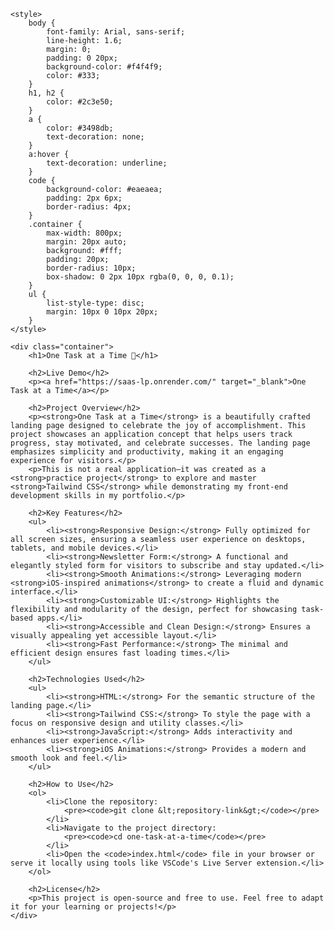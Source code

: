 
    <style>
        body {
            font-family: Arial, sans-serif;
            line-height: 1.6;
            margin: 0;
            padding: 0 20px;
            background-color: #f4f4f9;
            color: #333;
        }
        h1, h2 {
            color: #2c3e50;
        }
        a {
            color: #3498db;
            text-decoration: none;
        }
        a:hover {
            text-decoration: underline;
        }
        code {
            background-color: #eaeaea;
            padding: 2px 6px;
            border-radius: 4px;
        }
        .container {
            max-width: 800px;
            margin: 20px auto;
            background: #fff;
            padding: 20px;
            border-radius: 10px;
            box-shadow: 0 2px 10px rgba(0, 0, 0, 0.1);
        }
        ul {
            list-style-type: disc;
            margin: 10px 0 10px 20px;
        }
    </style>

    <div class="container">
        <h1>One Task at a Time 🎯</h1>

        <h2>Live Demo</h2>
        <p><a href="https://saas-lp.onrender.com/" target="_blank">One Task at a Time</a></p>

        <h2>Project Overview</h2>
        <p><strong>One Task at a Time</strong> is a beautifully crafted landing page designed to celebrate the joy of accomplishment. This project showcases an application concept that helps users track progress, stay motivated, and celebrate successes. The landing page emphasizes simplicity and productivity, making it an engaging experience for visitors.</p>
        <p>This is not a real application—it was created as a <strong>practice project</strong> to explore and master <strong>Tailwind CSS</strong> while demonstrating my front-end development skills in my portfolio.</p>

        <h2>Key Features</h2>
        <ul>
            <li><strong>Responsive Design:</strong> Fully optimized for all screen sizes, ensuring a seamless user experience on desktops, tablets, and mobile devices.</li>
            <li><strong>Newsletter Form:</strong> A functional and elegantly styled form for visitors to subscribe and stay updated.</li>
            <li><strong>Smooth Animations:</strong> Leveraging modern <strong>iOS-inspired animations</strong> to create a fluid and dynamic interface.</li>
            <li><strong>Customizable UI:</strong> Highlights the flexibility and modularity of the design, perfect for showcasing task-based apps.</li>
            <li><strong>Accessible and Clean Design:</strong> Ensures a visually appealing yet accessible layout.</li>
            <li><strong>Fast Performance:</strong> The minimal and efficient design ensures fast loading times.</li>
        </ul>

        <h2>Technologies Used</h2>
        <ul>
            <li><strong>HTML:</strong> For the semantic structure of the landing page.</li>
            <li><strong>Tailwind CSS:</strong> To style the page with a focus on responsive design and utility classes.</li>
            <li><strong>JavaScript:</strong> Adds interactivity and enhances user experience.</li>
            <li><strong>iOS Animations:</strong> Provides a modern and smooth look and feel.</li>
        </ul>

        <h2>How to Use</h2>
        <ol>
            <li>Clone the repository:
                <pre><code>git clone &lt;repository-link&gt;</code></pre>
            </li>
            <li>Navigate to the project directory:
                <pre><code>cd one-task-at-a-time</code></pre>
            </li>
            <li>Open the <code>index.html</code> file in your browser or serve it locally using tools like VSCode's Live Server extension.</li>
        </ol>

        <h2>License</h2>
        <p>This project is open-source and free to use. Feel free to adapt it for your learning or projects!</p>
    </div>

